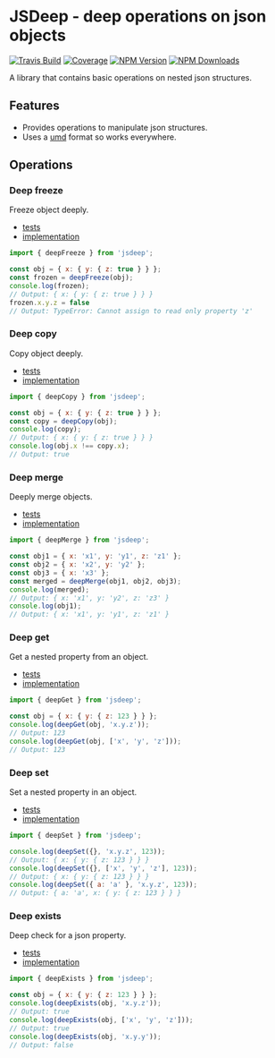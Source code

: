 # JSDeep - deep operations on json objects

[![Travis Build](https://img.shields.io/travis/coditorium/nodejs-jsdeep.svg?style=flat-square)](https://travis-ci.org/coditorium/nodejs-jsdeep)
[![Coverage](https://img.shields.io/coveralls/coditorium/nodejs-jsdeep.svg?style=flat-square)](https://coveralls.io/github/coditorium/nodejs-jsdeep)
[![NPM Version](https://img.shields.io/npm/v/jsdeep.svg?style=flat-square)](http://npm.im/jsdeep)
[![NPM Downloads](https://img.shields.io/npm/dm/jsdeep.svg?style=flat-square)](http://npm-stat.com/charts.html?package=jsdeep)

A library that contains basic operations on nested json structures.

## Features

- Provides operations to manipulate json structures.
- Uses a [umd](https://github.com/umdjs/umd) format so works everywhere.

## Operations

### Deep freeze

Freeze object deeply.

- [tests](test/deepFreeze.spec.js)
- [implementation](lib/deepFreeze.js)

```js
import { deepFreeze } from 'jsdeep';

const obj = { x: { y: { z: true } } };
const frozen = deepFreeze(obj);
console.log(frozen);
// Output: { x: { y: { z: true } } }
frozen.x.y.z = false
// Output: TypeError: Cannot assign to read only property 'z'
```

### Deep copy

Copy object deeply.

- [tests](test/deepCopy.spec.js)
- [implementation](lib/deepCopy.js)

```js
import { deepCopy } from 'jsdeep';

const obj = { x: { y: { z: true } } };
const copy = deepCopy(obj);
console.log(copy);
// Output: { x: { y: { z: true } } }
console.log(obj.x !== copy.x);
// Output: true
```

### Deep merge

Deeply merge objects.

- [tests](test/deepMerge.spec.js)
- [implementation](lib/deepMerge.js)

```js
import { deepMerge } from 'jsdeep';

const obj1 = { x: 'x1', y: 'y1', z: 'z1' };
const obj2 = { x: 'x2', y: 'y2' };
const obj3 = { x: 'x3' };
const merged = deepMerge(obj1, obj2, obj3);
console.log(merged);
// Output: { x: 'x1', y: 'y2', z: 'z3' }
console.log(obj1);
// Output: { x: 'x1', y: 'y1', z: 'z1' }
```

### Deep get

Get a nested property from an object.

- [tests](test/deepGet.spec.js)
- [implementation](lib/deepGet.js)

```js
import { deepGet } from 'jsdeep';

const obj = { x: { y: { z: 123 } } };
console.log(deepGet(obj, 'x.y.z'));
// Output: 123
console.log(deepGet(obj, ['x', 'y', 'z']));
// Output: 123
```

### Deep set

Set a nested property in an object.

- [tests](test/deepSet.spec.js)
- [implementation](lib/deepSet.js)

```js
import { deepSet } from 'jsdeep';

console.log(deepSet({}, 'x.y.z', 123));
// Output: { x: { y: { z: 123 } } }
console.log(deepSet({}, ['x', 'y', 'z'], 123));
// Output: { x: { y: { z: 123 } } }
console.log(deepSet({ a: 'a' }, 'x.y.z', 123));
// Output: { a: 'a', x: { y: { z: 123 } } }
```

### Deep exists

Deep check for a json property.

- [tests](test/deepExists.spec.js)
- [implementation](lib/deepExists.js)

```js
import { deepExists } from 'jsdeep';

const obj = { x: { y: { z: 123 } } };
console.log(deepExists(obj, 'x.y.z'));
// Output: true
console.log(deepExists(obj, ['x', 'y', 'z']));
// Output: true
console.log(deepExists(obj, 'x.y.y'));
// Output: false
```
